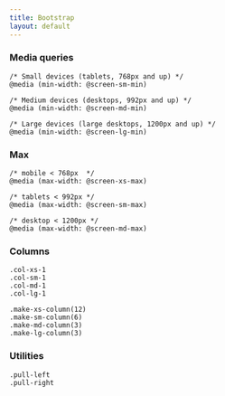 ```yaml
---
title: Bootstrap
layout: default
---
```


### Media queries

    /* Small devices (tablets, 768px and up) */
    @media (min-width: @screen-sm-min)

    /* Medium devices (desktops, 992px and up) */
    @media (min-width: @screen-md-min)

    /* Large devices (large desktops, 1200px and up) */
    @media (min-width: @screen-lg-min)

### Max

    /* mobile < 768px  */
    @media (max-width: @screen-xs-max)

    /* tablets < 992px */
    @media (max-width: @screen-sm-max)

    /* desktop < 1200px */
    @media (max-width: @screen-md-max)

### Columns

    .col-xs-1
    .col-sm-1
    .col-md-1
    .col-lg-1

    .make-xs-column(12)
    .make-sm-column(6)
    .make-md-column(3)
    .make-lg-column(3)

### Utilities

    .pull-left
    .pull-right
